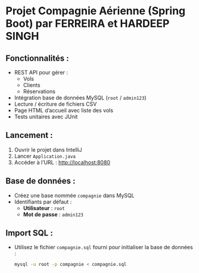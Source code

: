 # Projet Compagnie Aérienne (Spring Boot) par FERREIRA et HARDEEP SINGH 

## Fonctionnalités :
- REST API pour gérer :
  - Vols
  - Clients
  - Réservations
- Intégration base de données MySQL (`root` / `admin123`)
- Lecture / écriture de fichiers CSV
- Page HTML d’accueil avec liste des vols
- Tests unitaires avec JUnit 

## Lancement :
1. Ouvrir le projet dans IntelliJ
2. Lancer `Application.java`
3. Accéder à l’URL : [http://localhost:8080](http://localhost:8080)

## Base de données :
- Créez une base nommée `compagnie` dans MySQL
- Identifiants par défaut :  
  - **Utilisateur** : `root`  
  - **Mot de passe** : `admin123`

## Import SQL :
- Utilisez le fichier `compagnie.sql` fourni pour initialiser la base de données :
  ```bash
  mysql -u root -p compagnie < compagnie.sql


